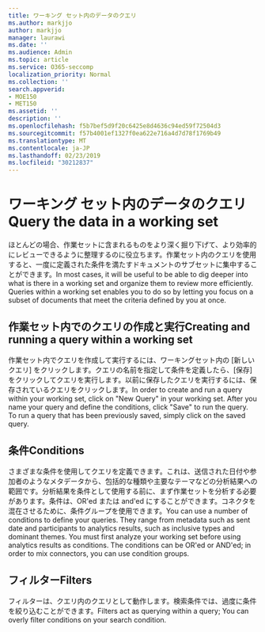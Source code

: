```yaml
---
title: ワーキング セット内のデータのクエリ
ms.author: markjjo
author: markjjo
manager: laurawi
ms.date: ''
ms.audience: Admin
ms.topic: article
ms.service: O365-seccomp
localization_priority: Normal
ms.collection: ''
search.appverid:
- MOE150
- MET150
ms.assetid: ''
description: ''
ms.openlocfilehash: f5b7bef5d9f20c6425e8d4636c94ed59f72504d3
ms.sourcegitcommit: f57b4001ef1327f0ea622e716a4d7d78f1769b49
ms.translationtype: MT
ms.contentlocale: ja-JP
ms.lasthandoff: 02/23/2019
ms.locfileid: "30212837"
---
```

# <a name="query-the-data-in-a-working-set"></a><span data-ttu-id="c8e35-102">ワーキング セット内のデータのクエリ</span><span class="sxs-lookup"><span data-stu-id="c8e35-102">Query the data in a working set</span></span>

<span data-ttu-id="c8e35-p101">ほとんどの場合、作業セットに含まれるものをより深く掘り下げて、より効率的にレビューできるように整理するのに役立ちます。作業セット内のクエリを使用すると、一度に定義された条件を満たすドキュメントのサブセットに集中することができます。</span><span class="sxs-lookup"><span data-stu-id="c8e35-p101">In most cases, it will be useful to be able to dig deeper into what is there in a working set and organize them to review more efficiently. Queries within a working set enables you to do so by letting you focus on a subset of documents that meet the criteria defined by you at once.</span></span>

## <a name="creating-and-running-a-query-within-a-working-set"></a><span data-ttu-id="c8e35-105">作業セット内でのクエリの作成と実行</span><span class="sxs-lookup"><span data-stu-id="c8e35-105">Creating and running a query within a working set</span></span>

<span data-ttu-id="c8e35-p102">作業セット内でクエリを作成して実行するには、ワーキングセット内の [新しいクエリ] をクリックします。クエリの名前を指定して条件を定義したら、[保存] をクリックしてクエリを実行します。以前に保存したクエリを実行するには、保存されているクエリをクリックします。</span><span class="sxs-lookup"><span data-stu-id="c8e35-p102">In order to create and run a query within your working set, click on "New Query" in your working set. After you name your query and define the conditions, click "Save" to run the query. To run a query that has been previously saved, simply click on the saved query.</span></span>

## <a name="conditions"></a><span data-ttu-id="c8e35-109">条件</span><span class="sxs-lookup"><span data-stu-id="c8e35-109">Conditions</span></span>

<span data-ttu-id="c8e35-p103">さまざまな条件を使用してクエリを定義できます。これは、送信された日付や参加者のようなメタデータから、包括的な種類や主要なテーマなどの分析結果への範囲です。分析結果を条件として使用する前に、まず作業セットを分析する必要があります。条件は、OR'ed または and'ed にすることができます。コネクタを混在させるために、条件グループを使用できます。</span><span class="sxs-lookup"><span data-stu-id="c8e35-p103">You can use a number of conditions to define your queries. They range from metadata such as sent date and participants to analytics results, such as inclusive types and dominant themes. You must first analyze your working set before using analytics results as conditions. The conditions can be OR'ed or AND'ed; in order to mix connectors, you can use condition groups.</span></span>

## <a name="filters"></a><span data-ttu-id="c8e35-114">フィルター</span><span class="sxs-lookup"><span data-stu-id="c8e35-114">Filters</span></span>
<span data-ttu-id="c8e35-115">フィルターは、クエリ内のクエリとして動作します。検索条件では、過度に条件を絞り込むことができます。</span><span class="sxs-lookup"><span data-stu-id="c8e35-115">Filters act as querying within a query; You can overly filter conditions on your search condition.</span></span>


